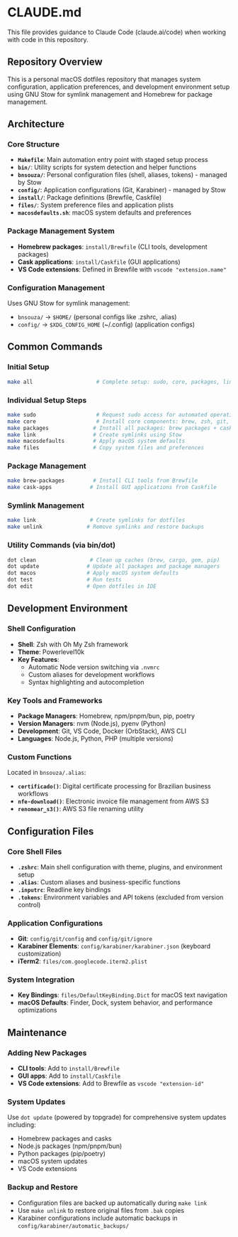 # CLAUDE.md

This file provides guidance to Claude Code (claude.ai/code) when working with code in this repository.

## Repository Overview

This is a personal macOS dotfiles repository that manages system configuration, application preferences, and development environment setup using GNU Stow for symlink management and Homebrew for package management.

## Architecture

### Core Structure
- **`Makefile`**: Main automation entry point with staged setup process
- **`bin/`**: Utility scripts for system detection and helper functions
- **`bnsouza/`**: Personal configuration files (shell, aliases, tokens) - managed by Stow
- **`config/`**: Application configurations (Git, Karabiner) - managed by Stow
- **`install/`**: Package definitions (Brewfile, Caskfile)
- **`files/`**: System preference files and application plists
- **`macosdefaults.sh`**: macOS system defaults and preferences

### Package Management System
- **Homebrew packages**: `install/Brewfile` (CLI tools, development packages)
- **Cask applications**: `install/Caskfile` (GUI applications)
- **VS Code extensions**: Defined in Brewfile with `vscode "extension.name"`

### Configuration Management
Uses GNU Stow for symlink management:
- `bnsouza/` → `$HOME/` (personal configs like .zshrc, .alias)
- `config/` → `$XDG_CONFIG_HOME` (~/.config) (application configs)

## Common Commands

### Initial Setup
```bash
make all                    # Complete setup: sudo, core, packages, link, macosdefaults, files
```

### Individual Setup Steps
```bash
make sudo                   # Request sudo access for automated operations
make core                   # Install core components: brew, zsh, git, nvm
make packages              # Install all packages: brew packages + cask apps
make link                  # Create symlinks using Stow
make macosdefaults         # Apply macOS system defaults
make files                 # Copy system files and preferences
```

### Package Management
```bash
make brew-packages         # Install CLI tools from Brewfile
make cask-apps            # Install GUI applications from Caskfile
```

### Symlink Management
```bash
make link                 # Create symlinks for dotfiles
make unlink              # Remove symlinks and restore backups
```

### Utility Commands (via bin/dot)
```bash
dot clean                 # Clean up caches (brew, cargo, gem, pip)
dot update               # Update all packages and package managers
dot macos                # Apply macOS system defaults
dot test                 # Run tests
dot edit                 # Open dotfiles in IDE
```

## Development Environment

### Shell Configuration
- **Shell**: Zsh with Oh My Zsh framework
- **Theme**: Powerlevel10k
- **Key Features**:
  - Automatic Node version switching via `.nvmrc`
  - Custom aliases for development workflows
  - Syntax highlighting and autocompletion

### Key Tools and Frameworks
- **Package Managers**: Homebrew, npm/pnpm/bun, pip, poetry
- **Version Managers**: nvm (Node.js), pyenv (Python)
- **Development**: Git, VS Code, Docker (OrbStack), AWS CLI
- **Languages**: Node.js, Python, PHP (multiple versions)

### Custom Functions
Located in `bnsouza/.alias`:
- **`certificado()`**: Digital certificate processing for Brazilian business workflows
- **`nfe-download()`**: Electronic invoice file management from AWS S3
- **`renomear_s3()`**: AWS S3 file renaming utility

## Configuration Files

### Core Shell Files
- **`.zshrc`**: Main shell configuration with theme, plugins, and environment setup
- **`.alias`**: Custom aliases and business-specific functions
- **`.inputrc`**: Readline key bindings
- **`.tokens`**: Environment variables and API tokens (excluded from version control)

### Application Configurations
- **Git**: `config/git/config` and `config/git/ignore`
- **Karabiner Elements**: `config/karabiner/karabiner.json` (keyboard customization)
- **iTerm2**: `files/com.googlecode.iterm2.plist`

### System Integration
- **Key Bindings**: `files/DefaultKeyBinding.Dict` for macOS text navigation
- **macOS Defaults**: Finder, Dock, system behavior, and performance optimizations

## Maintenance

### Adding New Packages
- **CLI tools**: Add to `install/Brewfile`
- **GUI apps**: Add to `install/Caskfile`
- **VS Code extensions**: Add to Brewfile as `vscode "extension-id"`

### System Updates
Use `dot update` (powered by topgrade) for comprehensive system updates including:
- Homebrew packages and casks
- Node.js packages (npm/pnpm/bun)
- Python packages (pip/poetry)
- macOS system updates
- VS Code extensions

### Backup and Restore
- Configuration files are backed up automatically during `make link`
- Use `make unlink` to restore original files from `.bak` copies
- Karabiner configurations include automatic backups in `config/karabiner/automatic_backups/`
